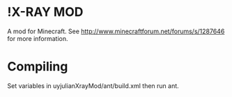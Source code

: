 !X-RAY MOD
==========

A mod for Minecraft. See http://www.minecraftforum.net/forums/s/1287646 for more information.

Compiling
=========

Set variables in uyjulianXrayMod/ant/build.xml then run ant. 

